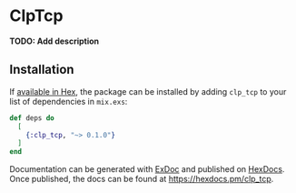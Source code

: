 # ClpTcp

**TODO: Add description**

## Installation

If [available in Hex](https://hex.pm/docs/publish), the package can be installed
by adding `clp_tcp` to your list of dependencies in `mix.exs`:

```elixir
def deps do
  [
    {:clp_tcp, "~> 0.1.0"}
  ]
end
```

Documentation can be generated with [ExDoc](https://github.com/elixir-lang/ex_doc)
and published on [HexDocs](https://hexdocs.pm). Once published, the docs can
be found at <https://hexdocs.pm/clp_tcp>.

